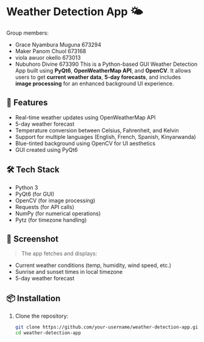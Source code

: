 # Weather Detection App 🌤️

Group members:
- Grace Nyambura Muguna 673294
- Maker Panom Chuol 673168
- viola awuor okello 673013
- Nubuhoro Divine 673390
This is a Python-based GUI Weather Detection App built using **PyQt6**, **OpenWeatherMap API**, and **OpenCV**. It allows users to get **current weather data**, **5-day forecasts**, and includes **image processing** for an enhanced background UI experience.

## 🔧 Features

- Real-time weather updates using OpenWeatherMap API
- 5-day weather forecast
- Temperature conversion between Celsius, Fahrenheit, and Kelvin
- Support for multiple languages (English, French, Spanish, Kinyarwanda)
- Blue-tinted background using OpenCV for UI aesthetics
- GUI created using PyQt6

## 🛠️ Tech Stack

- Python 3
- PyQt6 (for GUI)
- OpenCV (for image processing)
- Requests (for API calls)
- NumPy (for numerical operations)
- Pytz (for timezone handling)

## 📸 Screenshot

> The app fetches and displays:
- Current weather conditions (temp, humidity, wind speed, etc.)
- Sunrise and sunset times in local timezone
- 5-day weather forecast

## 📦 Installation

1. Clone the repository:
   ```bash
   git clone https://github.com/your-username/weather-detection-app.git
   cd weather-detection-app
   
